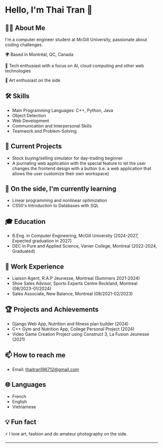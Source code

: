 # Hello, I'm Thai Tran 👋

## 👨‍💻 About Me
I'm a computer engineer student at McGill University, passionate about coding challenges.

🌍 Based in Montréal, QC, Canada

🚀 Tech enthusiast with a focus on AI, cloud computing and other web technologies

🎨 Art enthusiast on the side

## 🛠 Skills
- Main Programming Languages: C++, Python, Java 
- Object Detection
- Web Development
- Communication and Interpersonal Skills
- Teamwork and Problem-Solving

## 🔭 Current Projects
- Stock buying/selling simulator for day-trading beginner
- A journaling web application with the special feature to let the user changes the frontend design with a button (i.e. a web application that allows the user customize their own workspace)  

## 🌱 On the side, I'm currently learning 
- Linear programming and nonlinear optimization
- CS50's Introduction to Databases with SQL

## 🎓 Education
- B.Eng. in Computer Engineering, McGill University (2024-2027, Expected graduation in 2027)
- DEC in Pure and Applied Science, Vanier College, Montreal (2022-2024, Graduated)

## 💼 Work Experience
- Liaison Agent, R.A.P Jeunesse, Montreal (Summers 2021-2024)
- Shoe Sales Advisor, Sports Experts Centre Rockland, Montreal (08/2023-01/2024)
- Sales Associate, New Balance, Montreal (08/2021-02/2023)
  
## 🏆 Projects and Achievements 
- Django Web App, Nutrition and fitness plan builder (2024) 
- C++ Gym and Nutrition App, College Personal Project (2024)
- Video Game Creation Project using Construct 3, La Fusion Jeunesse (2021)

## 📫 How to reach me
- Email: thaitran196712@gmail.com

## 🌐 Languages
- French
- English
- Vietnamese

## 💡 Fun fact
⚡ I love art, fashion and do amateur photography on the side. 
<!---
## 📊 GitHub Stats
![Your GitHub stats](https://github-readme-stats.vercel.app/api?username=YourGitHubUsername&show_icons=true&theme=radical)

## 🗂️ Highlighted Repositories
[![Repo 1](https://github-readme-stats.vercel.app/api/pin/?username=YourGitHubUsername&repo=RepoName1)](https://github.com/YourGitHubUsername/RepoName1)
[![Repo 2](https://github-readme-stats.vercel.app/api/pin/?username=YourGitHubUsername&repo=RepoName2)](https://github.com/YourGitHubUsername/RepoName2)
--->
---
<!---
thaimtl/thaimtl is a ✨ special ✨ repository because its `README.md` (this file) appears on your GitHub profile.
You can click the Preview link to take a look at your changes.
--->

